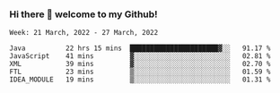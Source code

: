 ### Hi there 👋 welcome to my Github! 

<!--START_SECTION:waka-->
```text
Week: 21 March, 2022 - 27 March, 2022

Java          22 hrs 15 mins  ██████████████████████▓░░   91.17 % 
JavaScript    41 mins         ▓░░░░░░░░░░░░░░░░░░░░░░░░   02.81 % 
XML           39 mins         ▓░░░░░░░░░░░░░░░░░░░░░░░░   02.70 % 
FTL           23 mins         ▒░░░░░░░░░░░░░░░░░░░░░░░░   01.59 % 
IDEA_MODULE   19 mins         ▒░░░░░░░░░░░░░░░░░░░░░░░░   01.31 % 
```
<!--END_SECTION:waka-->
